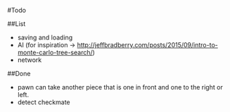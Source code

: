 #Todo

##List
* saving and loading
* AI (for inspiration -> http://jeffbradberry.com/posts/2015/09/intro-to-monte-carlo-tree-search/)
* network 

##Done
* pawn can take another piece that is one in front and one to the right or left.
* detect checkmate